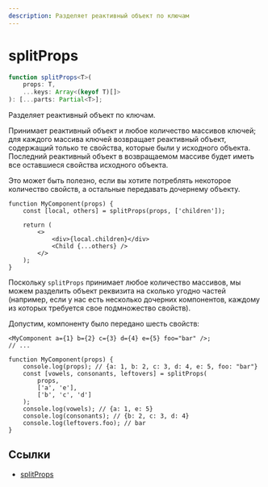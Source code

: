 ```yaml
---
description: Разделяет реактивный объект по ключам
---
```


# splitProps

```ts
function splitProps<T>(
    props: T,
    ...keys: Array<(keyof T)[]>
): [...parts: Partial<T>];
```

Разделяет реактивный объект по ключам.

Принимает реактивный объект и любое количество массивов ключей; для каждого массива ключей возвращает реактивный объект, содержащий только те свойства, которые были у исходного объекта. Последний реактивный объект в возвращаемом массиве будет иметь все оставшиеся свойства исходного объекта.

Это может быть полезно, если вы хотите потреблять некоторое количество свойств, а остальные передавать дочернему объекту.

```tsx
function MyComponent(props) {
    const [local, others] = splitProps(props, ['children']);

    return (
        <>
            <div>{local.children}</div>
            <Child {...others} />
        </>
    );
}
```

Поскольку `splitProps` принимает любое количество массивов, мы можем разделить объект реквизита на сколько угодно частей (например, если у нас есть несколько дочерних компонентов, каждому из которых требуется свое подмножество свойств).

Допустим, компоненту было передано шесть свойств:

```tsx
<MyComponent a={1} b={2} c={3} d={4} e={5} foo="bar" />;
// ...

function MyComponent(props) {
    console.log(props); // {a: 1, b: 2, c: 3, d: 4, e: 5, foo: "bar"}
    const [vowels, consonants, leftovers] = splitProps(
        props,
        ['a', 'e'],
        ['b', 'c', 'd']
    );
    console.log(vowels); // {a: 1, e: 5}
    console.log(consonants); // {b: 2, c: 3, d: 4}
    console.log(leftovers.foo); // bar
}
```

## Ссылки

-   [splitProps](https://docs.solidjs.com/references/api-reference/reactive-utilities/splitProps)
